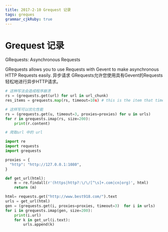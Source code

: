 ```yaml
---
title: 2017-2-10 Grequest 记录
tags: greques
grammar_cjkRuby: true
---
```

# Grequest 记录
GRequests: Asynchronous Requests

GRequests allows you to use Requests with Gevent to make asynchronous HTTP Requests easily.
异步请求 GRequests允许您使用具有Gevent的Requests轻松地进行异步HTTP请求。

```python
# 这种写法会造成程序崩溃
rs = (grequests.get(url) for url in url_chunk)
res_items = grequests.map(rs, timeout=10s) # this is the item that times out

# 这样写可以优化性能
rs = (grequests.get(u, timeout=3, proxies=proxies) for u in urls)
for r in grequests.imap(rs, size=200):
    print(r.content)
```


```python 
# 爬取url 中的 url

import re
import requests
import grequests

proxies = {
  "http": "http://127.0.0.1:1080",
}

def get_url(html):
    m = re.findall(r'(https|http?:\/\/[^\s]+.com|cn|org)', html)
    return (m)

html= requests.get("http://www.best918.com/").text
urls = get_url(html)
gen = (grequests.get(i, proxies=proxies, timeout=3)  for i in urls)
for i in grequests.imap(gen, size=200):
    print(i.url)
    for k in get_url(i.text):
        urls.append(k)
        


```


